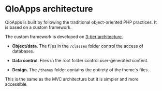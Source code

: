 # QloApps architecture

QloApps is built by following the traditional object-oriented PHP practices. It is based on a custom framework.

The custom framework is developed on [3-tier architecture.](https://en.wikipedia.org/wiki/Multitier_architecture#Three-tier_architecture)

- **Object/data**. The files in the `/classes` folder control the access of databases.

- **Data control**. Files in the root folder control user-generated content.

- **Design**. The `/themes` folder contains the entirety of the theme's files.

This is the same as the MVC architecture but it is simpler and more accessible.
